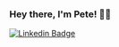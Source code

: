 ### Hey there, I'm Pete! 👋🏻
[![Linkedin Badge](https://img.shields.io/badge/-PeterHind-blue?style=flat-square&logo=Linkedin&logoColor=white&link=https://www.linkedin.com/in/peter-hind/)](https://www.linkedin.com/in/peter-hind/)
<!--
**peter-hind/peter-hind** is a ✨ _special_ ✨ repository because its `README.md` (this file) appears on your GitHub profile.

Here are some ideas to get you started:

- 🔭 I’m currently working on ...
- 🌱 I’m currently learning ...
- 👯 I’m looking to collaborate on ...
- 🤔 I’m looking for help with ...
- 💬 Ask me about ...
- 📫 How to reach me: ...
- 😄 Pronouns: ...
- ⚡ Fun fact: ...
-->
